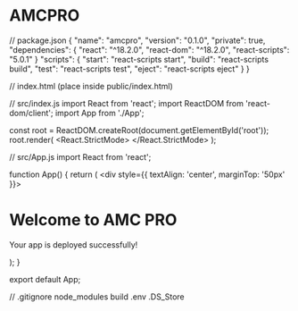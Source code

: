 # AMCPRO
// package.json
{
  "name": "amcpro",
  "version": "0.1.0",
  "private": true,
  "dependencies": {
  "react": "^18.2.0",
  "react-dom": "^18.2.0",
  "react-scripts": "5.0.1"
}
  "scripts": {
    "start": "react-scripts start",
    "build": "react-scripts build",
    "test": "react-scripts test",
    "eject": "react-scripts eject"
  }
}

// index.html (place inside public/index.html)
<!DOCTYPE html>
<html lang="en">
  <head>
    <meta charset="utf-8" />
    <meta name="viewport" content="width=device-width, initial-scale=1" />
    <title>AMC PRO</title>
  </head>
  <body>
    <div id="root"></div>
  </body>
</html>

// src/index.js
import React from 'react';
import ReactDOM from 'react-dom/client';
import App from './App';

const root = ReactDOM.createRoot(document.getElementById('root'));
root.render(
  <React.StrictMode>
    <App />
  </React.StrictMode>
);

// src/App.js
import React from 'react';

function App() {
  return (
    <div style={{ textAlign: 'center', marginTop: '50px' }}>
      <h1>Welcome to AMC PRO</h1>
      <p>Your app is deployed successfully!</p>
    </div>
  );
}

export default App;

// .gitignore
node_modules
build
.env
.DS_Store
